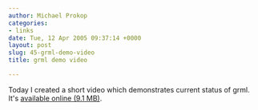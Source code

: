 ```yaml
---
author: Michael Prokop
categories:
- links
date: Tue, 12 Apr 2005 09:37:14 +0000
layout: post
slug: 45-grml-demo-video
title: grml demo video

---
```

Today I created a short video which demonstrates current status of grml. It's [available online (9\.1 MB)](http://dufo.tugraz.at/~prokop/grml-demo.avi).